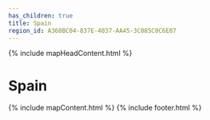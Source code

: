 ```yaml
---
has_children: true
title: Spain
region_id: A360BC04-837E-4037-AA45-3C085C0C6E07
---
```

{% include mapHeadContent.html %}
# Spain
{% include mapContent.html %}
{% include footer.html %}
